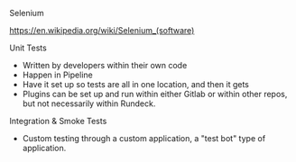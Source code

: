 Selenium

https://en.wikipedia.org/wiki/Selenium_(software)

Unit Tests

* Written by developers within their own code
* Happen in Pipeline
* Have it set up so tests are all in one location, and then it gets 
* Plugins can be set up and run within either Gitlab or within other repos, but not necessarily within Rundeck.

Integration & Smoke Tests

* Custom testing through a custom application, a "test bot" type of application.
